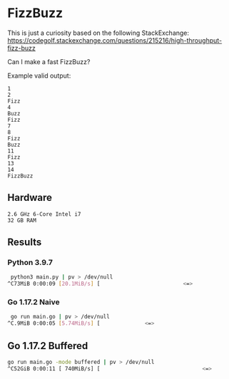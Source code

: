 # FizzBuzz

This is just a curiosity based on the following StackExchange: 
https://codegolf.stackexchange.com/questions/215216/high-throughput-fizz-buzz

Can I make a fast FizzBuzz?

Example valid output:

```
1
2
Fizz
4
Buzz
Fizz
7
8
Fizz
Buzz
11
Fizz
13
14
FizzBuzz
```

## Hardware

```
2.6 GHz 6-Core Intel i7
32 GB RAM
```


## Results

### Python 3.9.7

```bash
 python3 main.py | pv > /dev/null             
^C73MiB 0:00:09 [20.1MiB/s] [                          <=>                                                                                                                   ]
```

### Go 1.17.2 Naive

```bash
 go run main.go | pv > /dev/null
^C.9MiB 0:00:05 [5.74MiB/s] [              <=>                                                                                                                   ]
```

## Go 1.17.2 Buffered

```bash
go run main.go -mode buffered | pv > /dev/null
^C52GiB 0:00:11 [ 740MiB/s] [                                <=>                                                                                                                   ]
```
